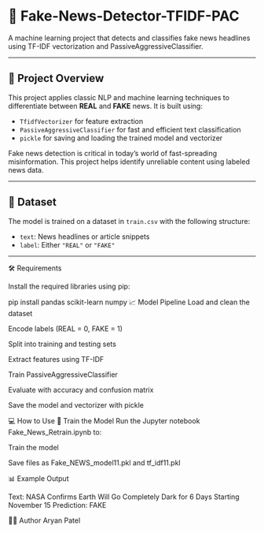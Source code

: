 # 📰 Fake-News-Detector-TFIDF-PAC

A machine learning project that detects and classifies fake news headlines using TF-IDF vectorization and PassiveAggressiveClassifier.

---

## 📌 Project Overview

This project applies classic NLP and machine learning techniques to differentiate between **REAL** and **FAKE** news. It is built using:

- `TfidfVectorizer` for feature extraction
- `PassiveAggressiveClassifier` for fast and efficient text classification
- `pickle` for saving and loading the trained model and vectorizer

Fake news detection is critical in today’s world of fast-spreading misinformation. This project helps identify unreliable content using labeled news data.

---

## 📂 Dataset

The model is trained on a dataset in `train.csv` with the following structure:
- `text`: News headlines or article snippets
- `label`: Either `"REAL"` or `"FAKE"`

---

🛠️ Requirements

Install the required libraries using pip:


pip install pandas scikit-learn numpy
📈 Model Pipeline
Load and clean the dataset

Encode labels (REAL = 0, FAKE = 1)

Split into training and testing sets

Extract features using TF-IDF

Train PassiveAggressiveClassifier

Evaluate with accuracy and confusion matrix

Save the model and vectorizer with pickle

💻 How to Use
🔁 Train the Model
Run the Jupyter notebook Fake_News_Retrain.ipynb to:

Train the model

Save files as Fake_NEWS_model11.pkl and tf_idf11.pkl


📊 Example Output

Text: NASA Confirms Earth Will Go Completely Dark for 6 Days Starting November 15
Prediction: FAKE

🙋‍♂️ Author
Aryan Patel

